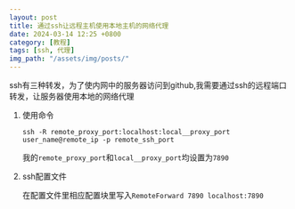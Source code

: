 ```yaml
---
layout: post
title: 通过ssh让远程主机使用本地主机的网络代理
date: 2024-03-14 12:25 +0800
category: [教程]
tags: [ssh, 代理]
img_path: "/assets/img/posts/"
---
```


ssh有三种转发，为了使内网中的服务器访问到github,我需要通过ssh的远程端口转发，让服务器使用本地的网络代理

1. 使用命令

    ```console
    ssh -R remote_proxy_port:localhost:local__proxy_port user_name@remote_ip -p remote_ssh_port
    ```

    我的`remote_proxy_port`和`local__proxy_port`均设置为`7890`

2. ssh配置文件

    在配置文件里相应配置块里写入`RemoteForward 7890 localhost:7890`
